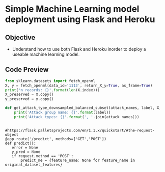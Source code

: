 # Simple Machine Learning model deployment using Flask and Heroku

## Objective
* Understand how to use both Flask and Heroku inorder to deploy a useable machine learning model.

## Code Preview

``` python
from sklearn.datasets import fetch_openml
X, y = fetch_openml(data_id='1113', return_X_y=True, as_frame=True)
print('n records: {}'.format(len(X.index)))
X_preserved = X.copy()
y_preserved = y.copy()

def get_attack_type_downsampled_balanced_subset(attack_names, label, X, y):
    print('Attack group name: {}'.format(label))
    print('Attack_types: {}'.format(', '.join(attack_names)))
 
 ```
 
 ``` pytyhon
 #https://flask.palletsprojects.com/en/1.1.x/quickstart/#the-request-object
@app.route('/predict', methods=['GET','POST'])
def predict():
    error = None
    y_pred = None
    if request.method == 'POST':
        predict_me = {feature_name: None for feature_name in original_dataset_features}
```
